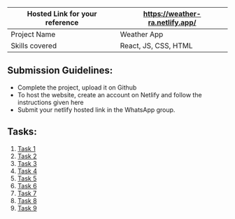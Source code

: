 |Hosted Link for your reference      |https://weather-ra.netlify.app/ |
|---|---|
|Project Name|Weather App|
|Skills covered|React, JS, CSS, HTML|

## Submission Guidelines: 
- Complete the project, upload it on Github 
- To host the website, create an account on Netlify and follow the instructions given here
- Submit your netlify hosted link in the WhatsApp group.

## Tasks:

1. <a href="https://github.com/Refactor-FS-Bootcamp/Weather-App-View/tree/main/Task 1">Task 1</a>
2. <a href="https://github.com/Refactor-FS-Bootcamp/Weather-App-View/tree/main/Task 2">Task 2</a>
3. <a href="https://github.com/Refactor-FS-Bootcamp/Weather-App-View/tree/main/Task 3">Task 3</a>
4. <a href="https://github.com/Refactor-FS-Bootcamp/Weather-App-View/tree/main/Task 4">Task 4</a>
5. <a href="https://github.com/Refactor-FS-Bootcamp/Weather-App-View/tree/main/Task 5">Task 5</a>
6. <a href="https://github.com/Refactor-FS-Bootcamp/Weather-App-View/tree/main/Task 6">Task 6</a>
7. <a href="https://github.com/Refactor-FS-Bootcamp/Weather-App-View/tree/main/Task 7">Task 7</a>
8. <a href="https://github.com/Refactor-FS-Bootcamp/Weather-App-View/tree/main/Task 8">Task 8</a>
9. <a href="https://github.com/Refactor-FS-Bootcamp/Weather-App-View/tree/main/Task 9">Task 9</a>
